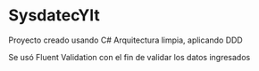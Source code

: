 # SysdatecYlt

Proyecto creado usando C#
Arquitectura limpia, aplicando DDD

Se usó Fluent Validation con el fin de validar los datos ingresados
